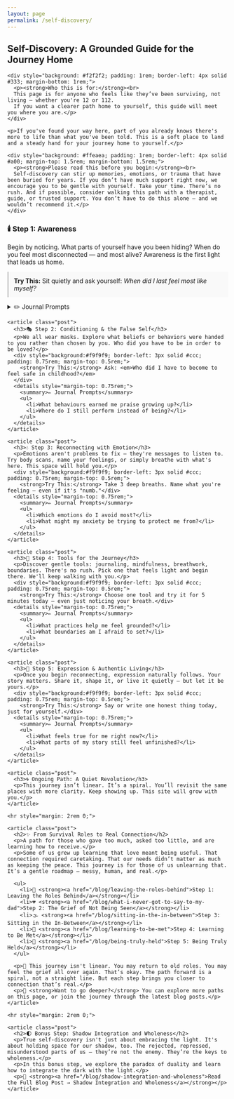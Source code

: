```yaml
---
layout: page
permalink: /self-discovery/
---
```


<main>
  <section class="blog-intro">
    <h2>Self-Discovery: A Grounded Guide for the Journey Home</h2>
    
    <div style="background: #f2f2f2; padding: 1rem; border-left: 4px solid #333; margin-bottom: 1rem;">
      <p><strong>Who this is for:</strong><br>
      This page is for anyone who feels like they’ve been surviving, not living — whether you're 12 or 112.  
      If you want a clearer path home to yourself, this guide will meet you where you are.</p>
    </div>

    <p>If you've found your way here, part of you already knows there's more to life than what you've been told. This is a soft place to land and a steady hand for your journey home to yourself.</p>

    <div style="background: #ffeaea; padding: 1rem; border-left: 4px solid #a00; margin-top: 1.5rem; margin-bottom: 1.5rem;">
      <p><strong>Please read this before you begin:</strong><br>
      Self-discovery can stir up memories, emotions, or trauma that have been buried for years. If you don’t have much support right now, we encourage you to be gentle with yourself. Take your time. There’s no rush. And if possible, consider walking this path with a therapist, guide, or trusted support. You don’t have to do this alone — and we wouldn’t recommend it.</p>
    </div>
  </section>

  <section class="blog-list">
    <article class="post">
      <h3>🕯️ Step 1: Awareness</h3>
      <p>Begin by noticing. What parts of yourself have you been hiding? When do you feel most disconnected — and most alive? Awareness is the first light that leads us home.</p>
      <div style="background:#f9f9f9; border-left: 3px solid #ccc; padding: 0.75rem; margin-top: 0.5rem;">
        <strong>Try This:</strong> Sit quietly and ask yourself: <em>When did I last feel most like myself?</em>
      </div>
      <details style="margin-top: 0.75rem;">
        <summary>✏️ Journal Prompts</summary>
        <ul>
          <li>What have I been pretending not to know about myself?</li>
          <li>What do I notice when I slow down?</li>
        </ul>
      </details>
    </article>

    <article class="post">
      <h3>🎭 Step 2: Conditioning & the False Self</h3>
      <p>We all wear masks. Explore what beliefs or behaviors were handed to you rather than chosen by you. Who did you have to be in order to be loved?</p>
      <div style="background:#f9f9f9; border-left: 3px solid #ccc; padding: 0.75rem; margin-top: 0.5rem;">
        <strong>Try This:</strong> Ask: <em>Who did I have to become to feel safe in childhood?</em>
      </div>
      <details style="margin-top: 0.75rem;">
        <summary>✏️ Journal Prompts</summary>
        <ul>
          <li>What behaviours earned me praise growing up?</li>
          <li>Where do I still perform instead of being?</li>
        </ul>
      </details>
    </article>

    <article class="post">
      <h3>💧 Step 3: Reconnecting with Emotion</h3>
      <p>Emotions aren't problems to fix — they're messages to listen to. Try body scans, name your feelings, or simply breathe with what's here. This space will hold you.</p>
      <div style="background:#f9f9f9; border-left: 3px solid #ccc; padding: 0.75rem; margin-top: 0.5rem;">
        <strong>Try This:</strong> Take 3 deep breaths. Name what you're feeling — even if it's "numb."</div>
      <details style="margin-top: 0.75rem;">
        <summary>✏️ Journal Prompts</summary>
        <ul>
          <li>Which emotions do I avoid most?</li>
          <li>What might my anxiety be trying to protect me from?</li>
        </ul>
      </details>
    </article>

    <article class="post">
      <h3>🧰 Step 4: Tools for the Journey</h3>
      <p>Discover gentle tools: journaling, mindfulness, breathwork, boundaries. There's no rush. Pick one that feels light and begin there. We'll keep walking with you.</p>
      <div style="background:#f9f9f9; border-left: 3px solid #ccc; padding: 0.75rem; margin-top: 0.5rem;">
        <strong>Try This:</strong> Choose one tool and try it for 5 minutes today — even just noticing your breath.</div>
      <details style="margin-top: 0.75rem;">
        <summary>✏️ Journal Prompts</summary>
        <ul>
          <li>What practices help me feel grounded?</li>
          <li>What boundaries am I afraid to set?</li>
        </ul>
      </details>
    </article>

    <article class="post">
      <h3>🎤 Step 5: Expression & Authentic Living</h3>
      <p>Once you begin reconnecting, expression naturally follows. Your story matters. Share it, shape it, or live it quietly — but let it be yours.</p>
      <div style="background:#f9f9f9; border-left: 3px solid #ccc; padding: 0.75rem; margin-top: 0.5rem;">
        <strong>Try This:</strong> Say or write one honest thing today, just for yourself.</div>
      <details style="margin-top: 0.75rem;">
        <summary>✏️ Journal Prompts</summary>
        <ul>
          <li>What feels true for me right now?</li>
          <li>What parts of my story still feel unfinished?</li>
        </ul>
      </details>
    </article>

    <article class="post">
      <h3>🌀 Ongoing Path: A Quiet Revolution</h3>
      <p>This journey isn’t linear. It’s a spiral. You’ll revisit the same places with more clarity. Keep showing up. This site will grow with you.</p>
    </article>

    <hr style="margin: 2rem 0;">

    <article class="post">
      <h2>✨ From Survival Roles to Real Connection</h2>
      <p>A path for those who gave too much, asked too little, and are learning how to receive.</p>
      <p>Some of us grew up learning that love meant being useful. That connection required caretaking. That our needs didn’t matter as much as keeping the peace. This journey is for those of us unlearning that. It’s a gentle roadmap — messy, human, and real.</p>

      <ul>
        <li>🛑 <strong><a href="/blog/leaving-the-roles-behind">Step 1: Leaving the Roles Behind</a></strong></li>
        <li>💔 <strong><a href="/blog/what-i-never-got-to-say-to-my-dad">Step 2: The Grief of Not Being Seen</a></strong></li>
        <li>🌫️ <strong><a href="/blog/sitting-in-the-in-between">Step 3: Sitting in the In-Between</a></strong></li>
        <li>🌱 <strong><a href="/blog/learning-to-be-met">Step 4: Learning to Be Met</a></strong></li>
        <li>🤝 <strong><a href="/blog/being-truly-held">Step 5: Being Truly Held</a></strong></li>
      </ul>

      <p>🔁 This journey isn't linear. You may return to old roles. You may feel the grief all over again. That’s okay. The path forward is a spiral, not a straight line. But each step brings you closer to connection that’s real.</p>
      <p>🧭 <strong>Want to go deeper?</strong> You can explore more paths on this page, or join the journey through the latest blog posts.</p>
    </article>

    <hr style="margin: 2rem 0;">

    <article class="post">
      <h2>🌓 Bonus Step: Shadow Integration and Wholeness</h2>
      <p>True self-discovery isn't just about embracing the light. It's about holding space for our shadow, too. The rejected, repressed, misunderstood parts of us — they’re not the enemy. They’re the keys to wholeness.</p>
      <p>In this bonus step, we explore the paradox of duality and learn how to integrate the dark with the light.</p>
      <p>🖤 <strong><a href="/blog/shadow-integration-and-wholeness">Read the Full Blog Post → Shadow Integration and Wholeness</a></strong></p>
    </article>
  </section>
</main>
